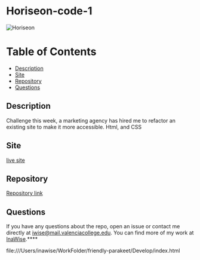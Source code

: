 # Horiseon-code-1



![Horiseon](https://user-images.githubusercontent.com/77795818/109428862-e78a0600-79c6-11eb-99d1-836faa3d9b68.png)



 # Table of Contents 

* [Description](#Description)
* [Site](#Site)
* [Repository](#Repository)
* [Questions](#Questions)

## Description

Challenge this week, a marketing agency has hired me to refactor an existing site to make it more accessible. Html, and CSS

## Site
[live site](https://inawise.github.io/Horiseon-code/)

## Repository
[Repository link](https://github.com/InaWise/Horiseon-code)

## Questions
If you have any questions about the repo, open an issue or contact me directly at iwise@mail.valenciacollege.edu. You can find more of my work at [InaWise](https://github.com/InaWise).****



file:///Users/inawise/WorkFolder/friendly-parakeet/Develop/index.html
